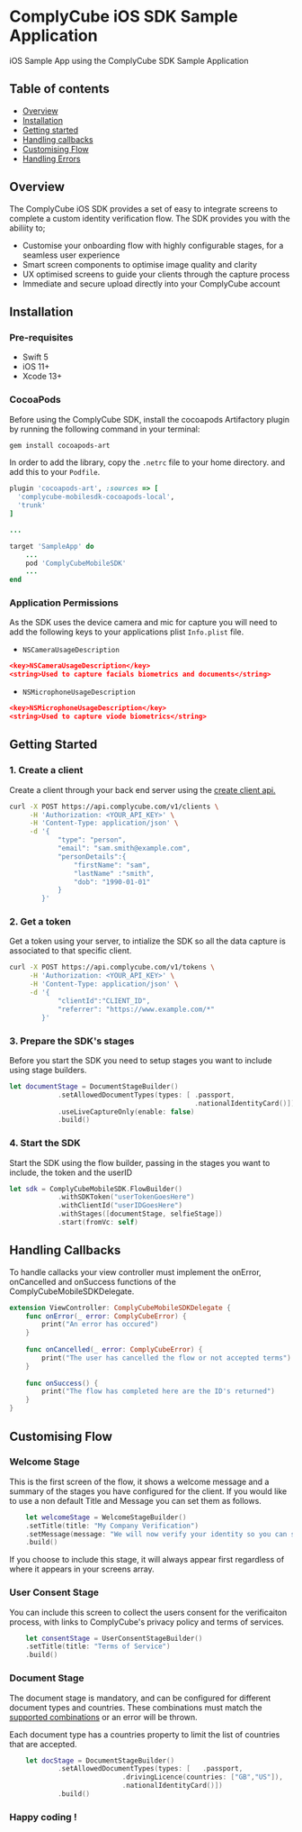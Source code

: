 # ComplyCube iOS SDK Sample Application
iOS Sample App using the ComplyCube SDK Sample Application

## Table of contents

* [Overview](#overview)
* [Installation](#installation)
* [Getting started](#getting-started)
* [Handling callbacks](#handling-callbacks)
* [Customising Flow](#customising-flow)
* [Handling Errors](#handling-errors)

## Overview
The ComplyCube iOS SDK provides a set of easy to integrate screens to complete a custom identity verification flow. The SDK provides you with the abiliity to;

* Customise your onboarding flow with highly configurable stages, for a seamless user experience
* Smart screen components to optimise image quality and clarity
* UX optimised screens to guide your clients through the capture process
* Immediate and secure upload directly into your ComplyCube account

## Installation
### Pre-requisites
* Swift 5
* iOS 11+
* Xcode 13+

### CocoaPods
Before using the ComplyCube SDK, install the cocoapods Artifactory plugin by running the following command in your terminal:

```bash
gem install cocoapods-art
```

In order to add the library, copy the `.netrc` file to your home directory.
and add this to your `Podfile`.
```ruby
plugin 'cocoapods-art', :sources => [
  'complycube-mobilesdk-cocoapods-local',
  'trunk'
]

...

target 'SampleApp' do
    ...
	pod 'ComplyCubeMobileSDK'
    ...
end

```

### Application Permissions
As the SDK uses the device camera and mic for capture you will need to add the following keys to your applications plist `Info.plist` file.

* `NSCameraUsageDescription`

```json
<key>NSCameraUsageDescription</key>
<string>Used to capture facials biometrics and documents</string>
```

* `NSMicrophoneUsageDescription`

```json
<key>NSMicrophoneUsageDescription</key>
<string>Used to capture viode biometrics</string>
```

## Getting Started
### 1. Create a client
Create a client through your back end server using the [create client api.](https://docs.complycube.com/api-reference/clients/create-a-client)

``` bash
curl -X POST https://api.complycube.com/v1/clients \
     -H 'Authorization: <YOUR_API_KEY>' \
     -H 'Content-Type: application/json' \
     -d '{
          	"type": "person",
            "email": "sam.smith@example.com",
            "personDetails":{
                "firstName": "sam",
                "lastName" :"smith",
                "dob": "1990-01-01"
		    }
        }'
```
### 2. Get a token
Get a token using your server, to intialize the SDK so all the data capture is associated to that specific client.

``` bash
curl -X POST https://api.complycube.com/v1/tokens \
     -H 'Authorization: <YOUR_API_KEY>' \
     -H 'Content-Type: application/json' \
     -d '{
          	"clientId":"CLIENT_ID",
          	"referrer": "https://www.example.com/*"
        }'
```
### 3. Prepare the SDK's stages
Before you start the SDK you need to setup stages you want to include using stage builders.

```swift
let documentStage = DocumentStageBuilder()
            .setAllowedDocumentTypes(types: [ .passport,
                                              .nationalIdentityCard()])
            .useLiveCaptureOnly(enable: false)
            .build()
```

### 4. Start the SDK
Start the SDK using the flow builder, passing in the stages you want to include, the token and the userID

```swift
let sdk = ComplyCubeMobileSDK.FlowBuilder()
            .withSDKToken("userTokenGoesHere")
            .withClientId("userIDGoesHere")
            .withStages([documentStage, selfieStage])
            .start(fromVc: self)
```
## Handling Callbacks
To handle callacks your view controller must implement the onError, onCancelled and onSuccess functions of the ComplyCubeMobileSDKDelegate. 

``` swift
extension ViewController: ComplyCubeMobileSDKDelegate {
    func onError(_ error: ComplyCubeError) {
        print("An error has occured")
    }
    
    func onCancelled(_ error: ComplyCubeError) {
        print("The user has cancelled the flow or not accepted terms")
    }
    
    func onSuccess() {
        print("The flow has completed here are the ID's returned")
    }
}
```

## Customising Flow

### Welcome Stage

This is the first screen of the flow, it shows a welcome message and a summary of the stages you have configured for the client. If you would like to use a non default Title and Message you can set them as follows.

``` swift
    let welcomeStage = WelcomeStageBuilder()
    .setTitle(title: "My Company Verification")
    .setMessage(message: "We will now verify your identity so you can start trading.")
    .build()
```

If you choose to include this stage, it will always appear first regardless of where it appears in your screens array.

### User Consent Stage

You can include this screen to collect the users consent for the verificaiton process, with links to ComplyCube's privacy policy and terms of services.

``` swift
    let consentStage = UserConsentStageBuilder()
    .setTitle(title: "Terms of Service")
    .build()
```
### Document Stage

The document stage is mandatory, and can be configured for different document types and countries. These combinations must match the [supported combinations](https://docs.complycube.com/documentation/checks/document-check/document-types-per-country) or an error will be thrown.

Each document type has a countries property to limit the list of countries that are accepted. 

``` swift
    let docStage = DocumentStageBuilder()
            .setAllowedDocumentTypes(types: [ 	.passport,
	    					.drivingLicence(countries: ["GB","US"]), 
	    					.nationalIdentityCard()])
            .build()
```


### Happy coding !